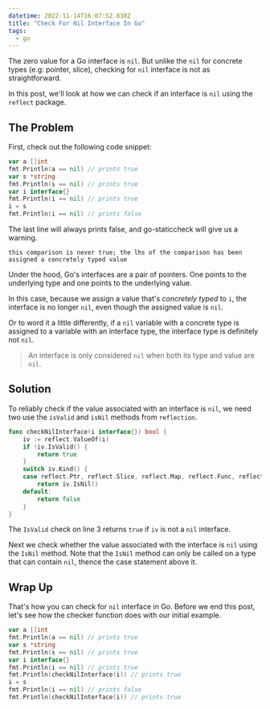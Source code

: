 ```yaml
---
datetime: 2022-11-14T16:07:52.838Z
title: "Check For Nil Interface In Go"
tags:
  - go
---
```


The zero value for a Go interface is `nil`. But unlike the `nil` for concrete types (e.g: pointer, slice), checking for `nil` interface is not as straightforward.

In this post, we'll look at how we can check if an interface is `nil` using the `reflect` package.

## The Problem

First, check out the following code snippet:

```go
var a []int
fmt.Println(a == nil) // prints true
var s *string
fmt.Println(s == nil) // prints true
var i interface{}
fmt.Println(i == nil) // prints true
i = s
fmt.Println(i == nil) // prints false
```

The last line will always prints false, and go-staticcheck will give us a warning.

```
this comparison is never true; the lhs of the comparison has been assigned a concretely typed value
```

Under the hood, Go's interfaces are a pair of pointers. One points to the underlying type and one points to the underlying value.

In this case, because we assign a value that's _concretely typed_ to `i`, the interface is no longer `nil`, even though the assigned value is `nil`.

Or to word it a little differently, if a `nil` variable with a concrete type is assigned to a variable with an interface type, the interface type is definitely not `nil`.

> An interface is only considered `nil` when both its type and value are `nil`.

## Solution

To reliably check if the value associated with an interface is `nil`, we need two use the `isValid` and `isNil` methods from `reflection`.

```go
func checkNilInterface(i interface{}) bool {
	iv := reflect.ValueOf(i)
	if !iv.IsValid() {
		return true
	}
	switch iv.Kind() {
	case reflect.Ptr, reflect.Slice, reflect.Map, reflect.Func, reflect.Interface:
		return iv.IsNil()
	default:
		return false
	}
}
```

The `IsValid` check on line 3 returns `true` if `iv` is not a `nil` interface.

Next we check whether the value associated with the interface is `nil` using the `IsNil` method. Note that the `IsNil` method can only be called on a type that can contain `nil`, thence the case statement above it.

## Wrap Up

That's how you can check for `nil` interface in Go. Before we end this post, let's see how the checker function does with our initial example.

```go {7, 10}
var a []int
fmt.Println(a == nil) // prints true
var s *string
fmt.Println(s == nil) // prints true
var i interface{}
fmt.Println(i == nil) // prints true
fmt.Println(checkNilInterface(i)) // prints true
i = s
fmt.Println(i == nil) // prints false
fmt.Println(checkNilInterface(i)) // prints true
```
